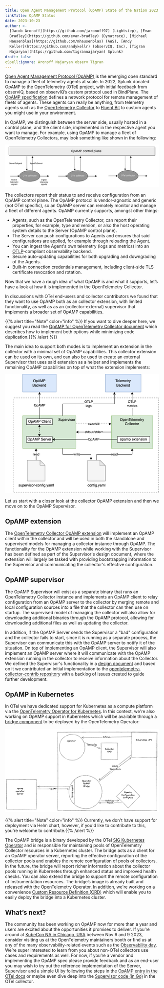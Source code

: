 ```yaml
---
title: Open Agent Management Protocol (OpAMP) State of the Nation 2023
linkTitle: OpAMP Status
date: 2023-10-23
author: >-
  [Jacob Aronoff](https://github.com/jaronoff97) (Lightstep), [Evan
  Bradley](https://github.com/evan-bradley) (Dynatrace), [Michael
  Hausenblas](https://github.com/mhausenblas) (AWS), [Andy
  Keller](https://github.com/andykellr) (observIQ, Inc), [Tigran
  Najaryan](https://github.com/tigrannajaryan) Splunk)
draft: false
cSpell:ignore: Aronoff Najaryan observ Tigran
---
```


[Open Agent Management Protocol (OpAMP)](/docs/collector/management/) is the
emerging open standard to manage a fleet of telemetry agents at scale. In 2022,
Splunk donated OpAMP to the OpenTelemetry (OTel) project, with initial feedback from observIQ,
based on observIQ’s custom protocol used in BindPlane. The
[OpAMP specification](https://github.com/open-telemetry/opamp-spec/blob/main/specification.md)
defines a network protocol for remote management of fleets of agents. These
agents can really be anything, from telemetry agents such as the
[OpenTelemetry Collector](/docs/collector/) to [Fluent Bit](https://fluentbit.io/) to custom
agents you might use in your environment.

In OpAMP, we distinguish between the server side, usually hosted in a control
plane, and the client side, implemented in the respective agent you want to
manage. For example, using OpAMP to manage a fleet of OpenTelemetry Collectors, may look
something like shown in the following:

![OpAMP high-level concept: control plane an agents](opamp-concept.svg)

The collectors report their status to and receive configuration from an
OpAMP control plane. The OpAMP protocol is vendor-agnostic and generic (not OTel
specific), so an OpAMP server can remotely monitor and manage a fleet of
different agents. OpAMP currently supports, amongst other things:

- Agents, such as the OpenTelemetry Collector, can report their properties, for example,
  type and version, or also the host operating system details to the Server
  (OpAMP control plane).
- The Server can push configurations to Agents and ensures that said
  configurations are applied, for example through reloading the Agent.
- You can ingest the Agent's own telemetry (logs and metrics) into an
  [OTLP](https://opentelemetry.io/docs/specs/otlp/)-compliant observability backend.
- Secure auto-updating capabilities for both upgrading and downgrading of the
  Agents.
- Built-in connection credentials management, including client-side TLS
  certificate revocation and rotation.

Now that we have a rough idea of what OpAMP is and what it supports, let’s have
a look at how it is implemented in the OpenTelemetry Collector.

In discussions with OTel end-users and collector contributors we found that they
want to use OpAMP both as an collector extension, with limited
functionality, as well as as an (collector-external) supervisor that
implements a broader set of OpAMP capabilities.

{{% alert title="Note" color="info" %}} If you want to dive deeper here, we
suggest you read the
[OpAMP for OpenTelemetry Collector document](https://github.com/open-telemetry/opentelemetry-collector-contrib/tree/main/cmd/opampsupervisor/specification)
which describes how to implement both options while minimizing code
duplication.{{% /alert %}}

The main idea to support both modes is to implement an extension in the
collector with a minimal set of OpAMP capabilities. This collector extension can
be used on its own, and can also be used to create an external Supervisor that
uses said extension as a helper and implements the remaining OpAMP capabilities
on top of what the extension implements:

![OpAMP Supervisor](opamp-supervisor.png)

Let us start with a closer look at the collector OpAMP extension and then
we move on to the OpAMP Supervisor.

## OpAMP extension

The
[OpenTelemetry Collector OpAMP extension](https://github.com/open-telemetry/opentelemetry-collector-contrib/pull/16594)
will implement an OpAMP client within the collector and will be used in
both the standalone and supervised models for managing a collector instance
through OpAMP. The functionality for the OpAMP extension while working with the
Supervisor has been defined as part of the Supervisor's design document, where
the extension will largely be tasked with providing bootstrapping information to
the Supervisor and communicating the collector's effective configuration.

## OpAMP supervisor

The OpAMP Supervisor will exist as a separate binary that runs an OpenTelemetry Collector
instance and implements an OpAMP client to relay configuration from an OpAMP
server to the collector by merging remote and local configuration sources into a
file that the collector can then use on startup. The supervised model of
managing the collector will also allow for downloading additional binaries
through the OpAMP protocol, allowing for downloading additional files as well as
updating the collector.

In addition, if the OpAMP Server sends the Supervisor a "bad" configuration and
the collector fails to start, since it is running as a separate process, the
Supervisor can communicate this with the OpAMP server to notify it of the
situation. On top of implementing an OpAMP client, the Supervisor will also
implement an OpAMP server where it will communicate with the OpAMP extension
running in the collector to receive information about the Collector. We defined
the Supervisor's functionality in a
[design document](https://github.com/open-telemetry/opentelemetry-collector-contrib/tree/main/cmd/opampsupervisor/specification)
and based on it we contributed an initial implementation to the
[opentelemetry-collector-contrib repository](https://github.com/open-telemetry/opentelemetry-collector-contrib/tree/main/cmd/opampsupervisor)
with a backlog of issues created to guide further development.

## OpAMP in Kubernetes

In OTel we have dedicated support for Kubernetes as a compute platform via the
[OpenTelemetry Operator for Kubernetes](/docs/kubernetes/operator/). In this
context, we're also working on OpAMP support in Kubernetes which will be
available through a
[bridge component](https://docs.google.com/document/d/1M8VLNe_sv1MIfu5bUR5OV_vrMBnAI7IJN-7-IAr37JY/)
to be deployed by the OpenTelemetry Operator:

![OpAMP bridge in the OTel Operator](opamp-kubernetes-bridge.png)

{{% alert title="Note" color="info" %}} Currently, we don't have support for
deployment via Helm chart, however, if you'd like to contribute to this, you're
welcome to contribute.{{% /alert %}}

The OpAMP bridge is a binary developed by the OTel
[SIG Kubernetes Operator](https://docs.google.com/document/d/1Unbs2qp_j5kp8FfL_lRH-ld7i5EOQpsq0I4djkOOSL4/)
and is responsible for maintaining pools of OpenTelemetry Collector resources in
a Kubernetes cluster. The bridge acts as a client for an OpAMP operator server,
reporting the effective configuration of the collector pools and enables the
remote configuration of pools of collectors. In the future, the bridge will
report richer information about the collector pools running in Kubernetes
through enhanced status and improved health checks. You can also extend the
bridge to support the remote configuration of Instrumentation resources. The
bridge’s image is already built and released with the OpenTelemetry Operator. In
addition, we're working on a convenience
[Custom Resource Definition (CRD)](https://github.com/open-telemetry/opentelemetry-operator/blob/main/apis/v1alpha1/opentelemetrycollector_types.go)
which will enable you to easily deploy the bridge into a Kubernetes cluster.

## What’s next?

The community has been working on OpAMP now for more than a year and users are
excited about the opportunities it promises to deliver. If you’re around at
[KubeCon NA in Chicago, USA](https://events.linuxfoundation.org/kubecon-cloudnativecon-north-america/)
between Nov 6 and 9 2023, consider visiting us at the OpenTelemetry maintainers
booth or find us at any of the many observability-related events such as the
[Observability day](https://events.linuxfoundation.org/kubecon-cloudnativecon-north-america/co-located-events/observability-day/).
We’re super interested to learn from you about non-OTel collectors use cases and
requirements as well. For now, if you’re a vendor and implementing the OpAMP
spec please provide feedback and as an end-user you may wish to try out the
reference implementation of the Server, Supervisor and a simple UI by following
the steps in the [OpAMP entry in the OTel docs](/docs/collector/management/) or
maybe even dive deep into the
[Supervisor code (in Go)](https://github.com/open-telemetry/opentelemetry-collector-contrib/tree/main/cmd/opampsupervisor)
in the OTel collector.
